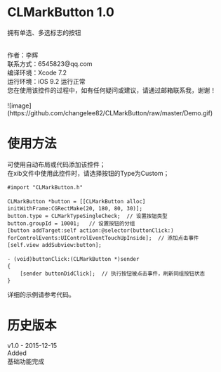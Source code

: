 # CLMarkButton 1.0
拥有单选、多选标志的按钮

<br />
作者：李辉 <br />
联系方式：6545823@qq.com <br />
编译环境：Xcode 7.2 <br />
运行环境：iOS 9.2 运行正常 <br />
您在使用该控件的过程中，如有任何疑问或建议，请通过邮箱联系我，谢谢！ <br />

<br />
![image](https://github.com/changelee82/CLMarkButton/raw/master/Demo.gif)
<br />

使用方法
===============
可使用自动布局或代码添加该控件； <br />
在xib文件中使用此控件时，请选择按钮的Type为Custom； <br />

    #import "CLMarkButton.h"
    
    CLMarkButton *button = [[CLMarkButton alloc] initWithFrame:CGRectMake(20, 180, 80, 30)];
    button.type = CLMarkTypeSingleCheck;  // 设置按钮类型
    button.groupId = 10001;   // 设置按钮的分组
    [button addTarget:self action:@selector(buttonClick:) forControlEvents:UIControlEventTouchUpInside];  // 添加点击事件
    [self.view addSubview:button];

    - (void)buttonClick:(CLMarkButton *)sender
    {
        [sender buttonDidClick];  // 执行按钮被点击事件，刷新同组按钮状态
    }

详细的示例请参考代码。 <br />

历史版本
===============
v1.0 - 2015-12-15 <br />
Added <br />
基础功能完成 <br />

